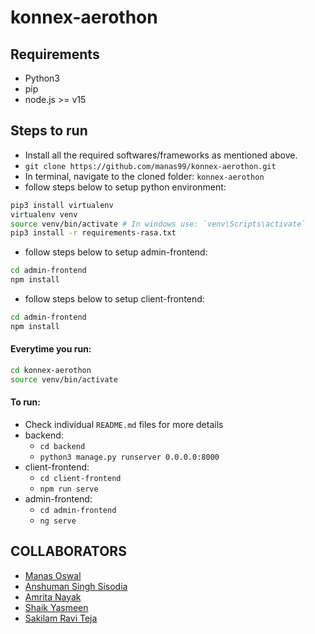 # konnex-aerothon

## Requirements
- Python3
- pip
- node.js >= v15

## Steps to run
- Install all the required softwares/frameworks as mentioned above.
- `git clone https://github.com/manas99/konnex-aerothon.git`
- In terminal, navigate to the cloned folder: `konnex-aerothon`
- follow steps below to setup python environment:
```bash
pip3 install virtualenv
virtualenv venv
source venv/bin/activate # In windows use: `venv\Scripts\activate`
pip3 install -r requirements-rasa.txt
```
- follow steps below to setup admin-frontend:
```bash
cd admin-frontend
npm install
```
- follow steps below to setup client-frontend:
```bash
cd admin-frontend
npm install
```

#### Everytime you run:
```bash
cd konnex-aerothon
source venv/bin/activate
```

#### To run:
- Check individual `README.md` files for more details
- backend:
    - `cd backend`
    - `python3 manage.py runserver 0.0.0.0:8000`
- client-frontend:
    - `cd client-frontend`
    - `npm run serve`
- admin-frontend:
    - `cd admin-frontend`
    - `ng serve`

## COLLABORATORS
* [Manas Oswal](https://github.com/manas99)
* [Anshuman Singh Sisodia](https://github.com/graypacket)
* [Amrita Nayak](https://github.com/AmritaNayak1212)
* [Shaik Yasmeen](https://github.com/shaikyasmeen-mldl)
* [Sakilam Ravi Teja](https://github.com/RavitejaSakilam)
